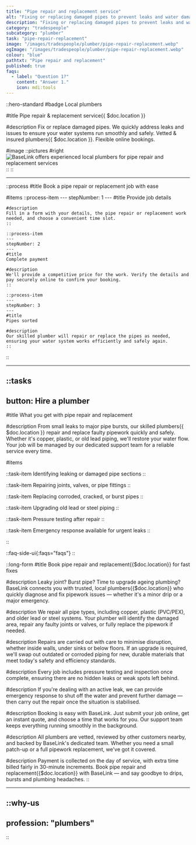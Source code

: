 ```yaml
---
title: "Pipe repair and replacement service"
alt: "Fixing or replacing damaged pipes to prevent leaks and water damage"
description: "Fixing or replacing damaged pipes to prevent leaks and water damage"
category: "tradespeople"
subcategory: "plumber"
task: "pipe-repair-replacement"
image: "/images/tradespeople/plumber/pipe-repair-replacement.webp"
ogImage: "/images/tradespeople/plumber/pipe-repair-replacement.webp"
colour: "blue"
pathtxt: "Pipe repair and replacement"
published: true
faqs:
  - label: "Question 1?"
    content: "Answer 1."
    icon: mdi:tools
---
```


::hero-standard
#badge
Local plumbers

#title
Pipe repair & replacement service{{ $doc.location }}

#description
Fix or replace damaged pipes. We quickly address leaks and issues to ensure your water systems run smoothly and safely. Vetted & insured plumbers{{ $doc.location }}. Flexible online bookings.

#image
    ::pictures
    #right
    ![BaseLink offers experienced local plumbers for pipe repair and replacement services](/images/tradespeople/plumber/pipe-repair-replacement.webp)
    ::
::

---

::process
#title
Book a pipe repair or replacement job with ease

#items
    ::process-item
    ---
    stepNumber: 1
    ---
    #title
    Provide job details

    #description
    Fill in a form with your details, the pipe repair or replacement work needed, and choose a convenient time slot.
    ::
    
    ::process-item
    ---
    stepNumber: 2
    ---
    #title
    Complete payment

    #description
    We'll provide a competitive price for the work. Verify the details and pay securely online to confirm your booking.
    ::

    ::process-item
    ---
    stepNumber: 3
    ---
    #title
    Pipes sorted

    #description
    Our skilled plumber will repair or replace the pipes as needed, ensuring your water system works efficiently and safely again.
    ::
::

---

::tasks
---
button: Hire a plumber
---
#title
What you get with pipe repair and replacement

#description
From small leaks to major pipe bursts, our skilled plumbers{{ $doc.location }} repair and replace faulty pipework quickly and safely. Whether it's copper, plastic, or old lead piping, we'll restore your water flow. Your job will be managed by our dedicated support team for a reliable service every time.

#items

  ::task-item
  Identifying leaking or damaged pipe sections
  ::

  ::task-item
  Repairing joints, valves, or pipe fittings
  ::

  ::task-item
  Replacing corroded, cracked, or burst pipes
  ::

  ::task-item
  Upgrading old lead or steel piping
  ::

  ::task-item
  Pressure testing after repair
  ::

  ::task-item
  Emergency response available for urgent leaks
  ::

::


::faq-side-ui{:faqs="faqs"}
::


::long-form
#title
Book pipe repair and replacement{{$doc.location}} for fast fixes

#description
Leaky joint? Burst pipe? Time to upgrade ageing plumbing? BaseLink connects you with trusted, local plumbers{{$doc.location}} who quickly diagnose and fix pipework issues — whether it's a minor drip or a major emergency.

#description
We repair all pipe types, including copper, plastic (PVC/PEX), and older lead or steel systems. Your plumber will identify the damaged area, repair any faulty joints or valves, or fully replace the pipework if needed.

#description
Repairs are carried out with care to minimise disruption, whether inside walls, under sinks or below floors. If an upgrade is required, we'll swap out outdated or corroded piping for new, durable materials that meet today's safety and efficiency standards.

#description
Every job includes pressure testing and inspection once complete, ensuring there are no hidden leaks or weak spots left behind.

#description
If you're dealing with an active leak, we can provide emergency response to shut off the water and prevent further damage — then carry out the repair once the situation is stabilised.

#description
Booking is easy with BaseLink. Just submit your job online, get an instant quote, and choose a time that works for you. Our support team keeps everything running smoothly in the background.

#description
All plumbers are vetted, reviewed by other customers nearby, and backed by BaseLink's dedicated team. Whether you need a small patch-up or a full pipework replacement, we've got it covered.

#description
Payment is collected on the day of service, with extra time billed fairly in 30-minute increments. Book pipe repair and replacement{{$doc.location}} with BaseLink — and say goodbye to drips, bursts and plumbing headaches.
::

---

::why-us
---
profession: "plumbers"
---
::